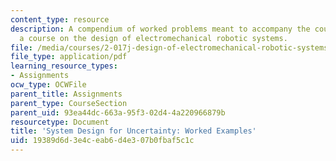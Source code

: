 ```yaml
---
content_type: resource
description: A compendium of worked problems meant to accompany the course notes for
  a course on the design of electromechanical robotic systems.
file: /media/courses/2-017j-design-of-electromechanical-robotic-systems-fall-2009/19389d6d3e4ceab6d4e307b0fbaf5c1c_MIT2_017JF09_problems.pdf
file_type: application/pdf
learning_resource_types:
- Assignments
ocw_type: OCWFile
parent_title: Assignments
parent_type: CourseSection
parent_uid: 93ea44dc-663a-95f3-02d4-4a220966879b
resourcetype: Document
title: 'System Design for Uncertainty: Worked Examples'
uid: 19389d6d-3e4c-eab6-d4e3-07b0fbaf5c1c
---
```

